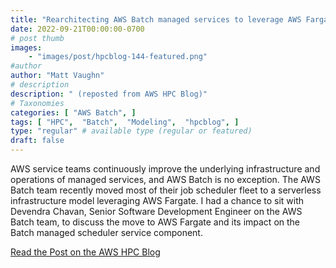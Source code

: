 ```yaml
---
title: "Rearchitecting AWS Batch managed services to leverage AWS Fargate"
date: 2022-09-21T00:00:00-0700
# post thumb
images:
    - "images/post/hpcblog-144-featured.png"
#author
author: "Matt Vaughn"
# description
description: " (reposted from AWS HPC Blog)"
# Taxonomies
categories: [ "AWS Batch", ]
tags: [ "HPC",  "Batch",  "Modeling",  "hpcblog", ]
type: "regular" # available type (regular or featured)
draft: false
---
```


AWS service teams continuously improve the underlying infrastructure and operations of managed services, and AWS Batch is no exception. The AWS Batch team recently moved most of their job scheduler fleet to a serverless infrastructure model leveraging AWS Fargate. I had a chance to sit with Devendra Chavan, Senior Software Development Engineer on the AWS Batch team, to discuss the move to AWS Fargate and its impact on the Batch managed scheduler service component.

<a href="https://aws.amazon.com/blogs/hpc/rearchitecting-aws-batch-managed-services-to-leverage-aws-fargate/" class="btn btn-primary btn-lg active" role="button" aria-pressed="true" style="margin-top: 8px;">Read the Post on the AWS HPC Blog</a>
